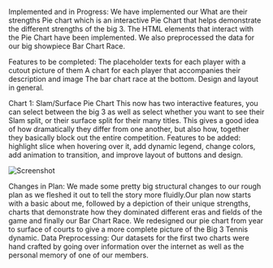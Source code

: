 Implemented and in Progress:
We have implemented our What are their strengths Pie chart which is an interactive Pie Chart that helps demonstrate the different strengths of the big 3. The HTML elements that interact with the Pie Chart have been implemented. We also preprocessed the data for our big showpiece Bar Chart Race. 

Features to be completed:
The placeholder texts for each player with a cutout picture of them
A chart for each player that accompanies their description and image
The bar chart race at the bottom.
Design and layout in general.

Chart 1: Slam/Surface Pie Chart
This now has two interactive features, you can select between the big 3 as well as select whether you want to see their Slam split, or their surface split for their many titles. This gives a good idea of how dramatically they differ from one another, but also how, together they basically block out the entire competition. Features to be added: highlight slice when hovering over it, add dynamic legend, change colors, add animation to transition, and improve layout of buttons and design.

![Screenshot](https://github.com/asu-cse494-f2021/Project-Arya-Beder-Chetana/blob/master/images/screenshot.png?raw=true)

Changes in Plan:
We made some pretty big structural changes to our rough plan as we fleshed it out to tell the story more fluidly.Our plan now starts with a basic about me, followed by a depiction of their unique strengths, charts that demonstrate how they dominated different eras and fields of the game and finally our Bar Chart Race. We redesigned our pie chart from year to surface of courts to give a more complete picture of the Big 3 Tennis dynamic.
Data Preprocessing: Our datasets for the first two charts were hand crafted by going over information over the internet as well as the personal memory of one of our members.
